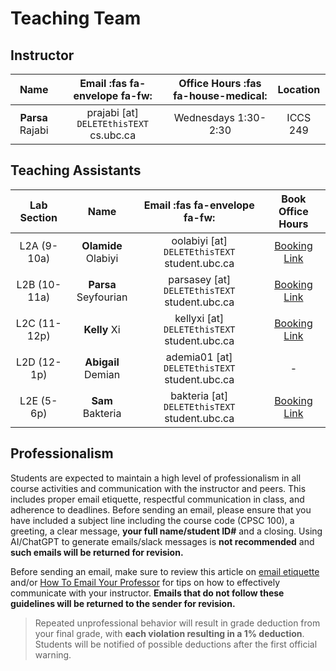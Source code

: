 # Teaching Team

## Instructor
|               **Name**               |       **Email** :fas fa-envelope fa-fw:       | **Office Hours**     :fas fa-house-medical: |                                 **Location**                                 |
| :----------------------------------: | :-------------------------------------------: | :-----------------------------------------: | :--------------------------------------------------------------------------: |
|    **Parsa** Rajabi      |    prajabi [at] `DELETEthisTEXT` cs.ubc.ca    |            Wednesdays 1:30-2:30             |                                   ICCS 249                                   |

## Teaching Assistants

| **Lab Section** |       **Name**       |       **Email** :fas fa-envelope fa-fw:        |                           **Book Office Hours**                           |
| :-------------: | :------------------: | :--------------------------------------------: | :-----------------------------------------------------------------------: |
|   L2A (9-10a)   | **Olamide** Olabiyi  | oolabiyi [at] `DELETEthisTEXT` student.ubc.ca  |   [Booking Link](https://calendly.com/olamideolabiyi/ola-office-hours)    |
|  L2B (10-11a)   | **Parsa** Seyfourian | parsasey [at] `DELETEthisTEXT` student.ubc.ca  | [Booking Link](https://calendly.com/pseyfourian-bccrc/parsa-office-hours) |
|  L2C (11-12p)   |     **Kelly** Xi     | kellyxi  [at] `DELETEthisTEXT` student.ubc.ca  |           [Booking Link](https://calendly.com/kellyyyxi/30min)            |
|   L2D (12-1p)   |  **Abigail** Demian  | ademia01  [at] `DELETEthisTEXT` student.ubc.ca |                                     -                                     |
|   L2E (5-6p)    |   **Sam** Bakteria   | bakteria  [at] `DELETEthisTEXT` student.ubc.ca |       [Booking Link]( https://calendly.com/bakteria-student/10min)        |

## Professionalism 

Students are expected to maintain a high level of professionalism in all course activities and communication with the instructor and peers. This includes proper email etiquette, respectful communication in class, and adherence to deadlines. Before sending an email, please ensure that you have included a subject line including the course code (CPSC 100), a greeting, a clear message, **your full name/student ID#** and a closing. Using AI/ChatGPT to generate emails/slack messages is **not recommended** and **such emails will be returned for revision.**

Before sending an email, make sure to review this article on [email etiquette](email-etiquette.md) and/or [How To Email Your Professor](https://personal.math.ubc.ca/~ilaba/teaching/email.html) for tips on how to effectively communicate with your instructor. **Emails that do not follow these guidelines will be returned to the sender for revision.**

> Repeated unprofessional behavior will result in grade deduction from your final grade, with **each violation resulting in a 1% deduction**. Students will be notified of possible deductions after the first official warning.
